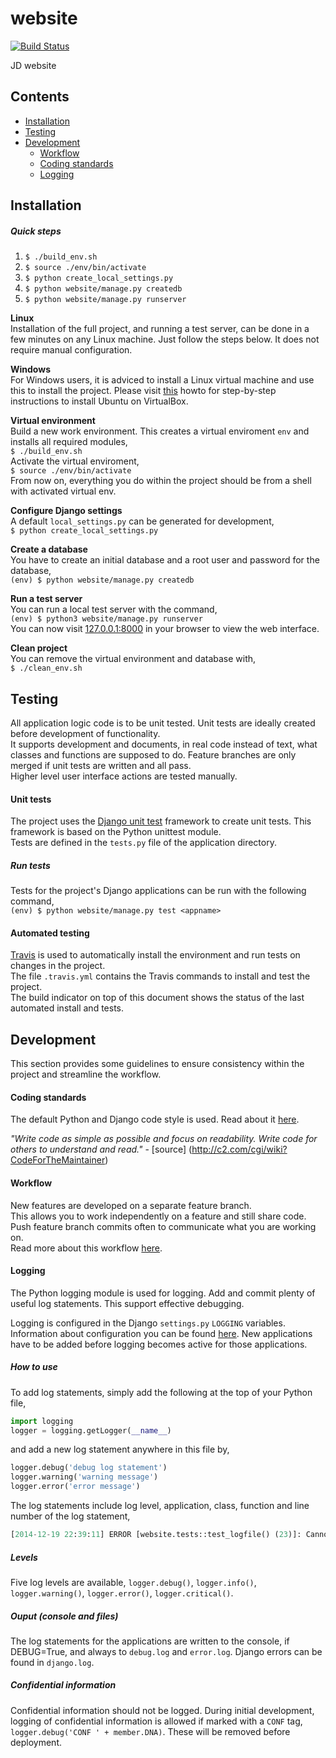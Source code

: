 website
=======
[![Build Status](https://travis-ci.org/jonge-democraten/website.svg?branch=master)](https://travis-ci.org/jonge-democraten/website)

JD website
## Contents

- [Installation](#installation)
- [Testing](#testing)
- [Development](#development)
  - [Workflow](#workflow)
  - [Coding standards](#coding-standards)
  - [Logging](#workflow)

## Installation

##### Quick steps
1. `$ ./build_env.sh`
1. `$ source ./env/bin/activate`  
1. `$ python create_local_settings.py`
1. `$ python website/manage.py createdb`
1. `$ python website/manage.py runserver`  

**Linux**  
Installation of the full project, and running a test server, can be done in a few minutes on any Linux machine. Just follow the steps below. It does not require manual configuration.

**Windows**  
For Windows users, it is adviced to install a Linux virtual machine and use this to install the project. Please visit [this](http://www.wikihow.com/Install-Ubuntu-on-VirtualBox) howto for step-by-step instructions to install Ubuntu on VirtualBox. 

**Virtual environment**  
Build a new work environment. This creates a virtual enviroment `env` and installs all required modules,  
`$ ./build_env.sh`  
Activate the virtual enviroment,  
`$ source ./env/bin/activate`  
From now on, everything you do within the project should be from a shell with activated virtual env.

**Configure Django settings**  
A default `local_settings.py` can be generated for development,  
`$ python create_local_settings.py`

**Create a database**  
You have to create an initial database and a root user and password for the database,  
`(env) $ python website/manage.py createdb`

**Run a test server**  
You can run a local test server with the command,  
`(env) $ python3 website/manage.py runserver`  
You can now visit [127.0.0.1:8000](http://127.0.0.1:8000) in your browser to view the web interface.

**Clean project**  
You can remove the virtual environment and database with,  
`$ ./clean_env.sh`


## Testing 
All application logic code is to be unit tested. Unit tests are ideally created before development of functionality.  
It supports development and documents, in real code instead of text, what classes and functions are supposed to do.
Feature branches are only merged if unit tests are written and all pass.  
Higher level user interface actions are tested manually. 

#### Unit tests
The project uses the [Django unit test](https://docs.djangoproject.com/en/dev/topics/testing/overview/) framework to create unit tests. 
This framework is based on the Python unittest module.  
Tests are defined in the `tests.py` file of the application directory. 

##### Run tests
Tests for the project's Django applications can be run with the following command,  
`(env) $ python website/manage.py test <appname>`

#### Automated testing
[Travis](https://travis-ci.org/jonge-democraten/website) is used to automatically install the environment and run tests on changes in the project.  
The file `.travis.yml` contains the Travis commands to install and test the project.  
The build indicator on top of this document shows the status of the last automated install and tests.


## Development
This section provides some guidelines to ensure consistency within the project and streamline the workflow.  

#### Coding standards
The default Python and Django code style is used. Read about it [here](https://docs.djangoproject.com/en/dev/internals/contributing/writing-code/coding-style/).

*"Write code as simple as possible and focus on readability. Write code for others to understand and read."* - [source]
(http://c2.com/cgi/wiki?CodeForTheMaintainer)

#### Workflow
New features are developed on a separate feature branch.  
This allows you to work independently on a feature and still share code. Push feature branch commits often to communicate what you are working on.  
Read more about this workflow [here](https://www.atlassian.com/git/tutorials/comparing-workflows/feature-branch-workflow).

#### Logging
The Python logging module is used for logging. Add and commit plenty of useful log statements. This support effective debugging. 

Logging is configured in the Django `settings.py` `LOGGING` variables. Information about configuration you can be found [here](https://docs.djangoproject.com/en/1.7/topics/logging/). New applications have to be added before logging becomes active for those applications. 

##### How to use
To add log statements, simply add the following at the top of your Python file,
```python
import logging
logger = logging.getLogger(__name__)
```
and add a new log statement anywhere in this file by,
```python
logger.debug('debug log statement')
logger.warning('warning message')
logger.error('error message')
```
The log statements include log level, application, class, function and line number of the log statement,
```python
[2014-12-19 22:39:11] ERROR [website.tests::test_logfile() (23)]: Cannot find anything here.
```
##### Levels
Five log levels are available, `logger.debug()`, `logger.info()`, `logger.warning()`, `logger.error()`, `logger.critical()`. 

##### Ouput (console and files)
The log statements for the applications are written to the console, if DEBUG=True, and always to `debug.log` and `error.log`. Django errors can be found in `django.log`.

##### Confidential information 
Confidential information should not be logged. During initial development, logging of confidential information is allowed if marked with a `CONF` tag, `logger.debug('CONF ' + member.DNA)`. These will be removed before deployment. 

